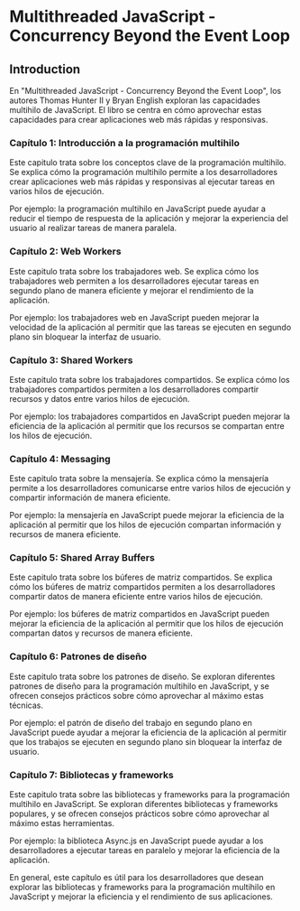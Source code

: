 # Multithreaded JavaScript - Concurrency Beyond the Event Loop

## Introduction

En "Multithreaded JavaScript - Concurrency Beyond the Event Loop", los autores Thomas Hunter II y Bryan English exploran las capacidades multihilo de JavaScript. El libro se centra en cómo aprovechar estas capacidades para crear aplicaciones web más rápidas y responsivas.

### Capítulo 1: Introducción a la programación multihilo

Este capitulo trata sobre los conceptos clave de la programación multihilo. Se explica cómo la programación multihilo permite a los desarrolladores crear aplicaciones web más rápidas y responsivas al ejecutar tareas en varios hilos de ejecución.

Por ejemplo: la programación multihilo en JavaScript puede ayudar a reducir el tiempo de respuesta de la aplicación y mejorar la experiencia del usuario al realizar tareas de manera paralela.

### Capítulo 2: Web Workers

Este capitulo trata sobre los trabajadores web. Se explica cómo los trabajadores web permiten a los desarrolladores ejecutar tareas en segundo plano de manera eficiente y mejorar el rendimiento de la aplicación.

Por ejemplo: los trabajadores web en JavaScript pueden mejorar la velocidad de la aplicación al permitir que las tareas se ejecuten en segundo plano sin bloquear la interfaz de usuario.

### Capítulo 3: Shared Workers

Este capitulo trata sobre los trabajadores compartidos. Se explica cómo los trabajadores compartidos permiten a los desarrolladores compartir recursos y datos entre varios hilos de ejecución.

Por ejemplo: los trabajadores compartidos en JavaScript pueden mejorar la eficiencia de la aplicación al permitir que los recursos se compartan entre los hilos de ejecución.

### Capítulo 4: Messaging

Este capitulo trata sobre la mensajería. Se explica cómo la mensajería permite a los desarrolladores comunicarse entre varios hilos de ejecución y compartir información de manera eficiente.

Por ejemplo: la mensajería en JavaScript puede mejorar la eficiencia de la aplicación al permitir que los hilos de ejecución compartan información y recursos de manera eficiente.

### Capítulo 5: Shared Array Buffers

Este capitulo trata sobre los búferes de matriz compartidos. Se explica cómo los búferes de matriz compartidos permiten a los desarrolladores compartir datos de manera eficiente entre varios hilos de ejecución.

Por ejemplo: los búferes de matriz compartidos en JavaScript pueden mejorar la eficiencia de la aplicación al permitir que los hilos de ejecución compartan datos y recursos de manera eficiente.

### Capítulo 6: Patrones de diseño

Este capitulo trata sobre los patrones de diseño. Se exploran diferentes patrones de diseño para la programación multihilo en JavaScript, y se ofrecen consejos prácticos sobre cómo aprovechar al máximo estas técnicas.

Por ejemplo: el patrón de diseño del trabajo en segundo plano en JavaScript puede ayudar a mejorar la eficiencia de la aplicación al permitir que los trabajos se ejecuten en segundo plano sin bloquear la interfaz de usuario.

### Capítulo 7: Bibliotecas y frameworks

Este capitulo trata sobre las bibliotecas y frameworks para la programación multihilo en JavaScript. Se exploran diferentes bibliotecas y frameworks populares, y se ofrecen consejos prácticos sobre cómo aprovechar al máximo estas herramientas.

Por ejemplo: la biblioteca Async.js en JavaScript puede ayudar a los desarrolladores a ejecutar tareas en paralelo y mejorar la eficiencia de la aplicación.

En general, este capítulo es útil para los desarrolladores que desean explorar las bibliotecas y frameworks para la programación multihilo en JavaScript y mejorar la eficiencia y el rendimiento de sus aplicaciones.
